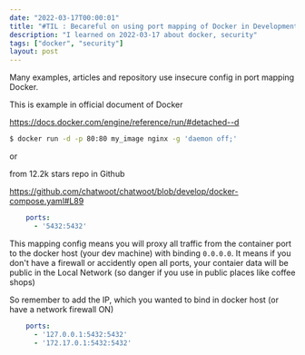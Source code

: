 ```yaml
---
date: "2022-03-17T00:00:01"
title: "#TIL : Becareful on using port mapping of Docker in Development"
description: "I learned on 2022-03-17 about docker, security"
tags: ["docker", "security"]
layout: post
---
```



Many examples, articles and repository use insecure config in port mapping Docker.

This is example in official document of Docker

https://docs.docker.com/engine/reference/run/#detached--d

```bash
$ docker run -d -p 80:80 my_image nginx -g 'daemon off;'
```

or 

from 12.2k stars repo in Github

https://github.com/chatwoot/chatwoot/blob/develop/docker-compose.yaml#L89

```yml
    ports:
      - '5432:5432'
```

This mapping config means you will proxy all traffic from the container port to the docker host (your dev machine) with binding `0.0.0.0`. It means if you don't have a firewall or accidently open all ports, your contaier data will be public in the Local Network (so danger if you use in public places like coffee shops)

So remember to add the IP, which you wanted to bind in docker host (or have a network firewall ON)

```yml
    ports:
      - '127.0.0.1:5432:5432'
      - '172.17.0.1:5432:5432'
```
